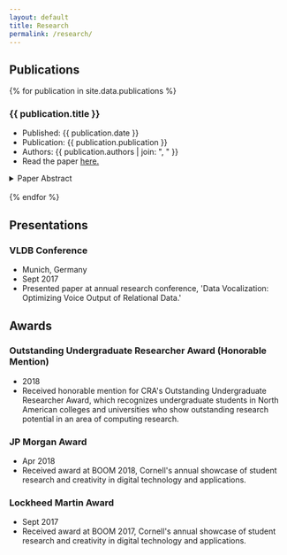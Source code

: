 ```yaml
---
layout: default
title: Research
permalink: /research/
---
```


<h2>Publications</h2>

{% for publication in site.data.publications %}
  <h3>{{ publication.title }}</h3>
  <ul>
    <li>Published: {{ publication.date }}</li>
    <li>Publication: {{ publication.publication }}</li>
    <li>Authors: {{ publication.authors | join: ", " }}</li>
    <li>Read the paper <a href="{{ publication.url }}">here.</a></li>
  </ul>

  <div>
    <details>
      <summary>Paper Abstract</summary>
      <p>{{ publication.abstract }}</p>
    </details>
  </div>
  <br>
{% endfor %}

<h2>Presentations</h2>

<h3>VLDB Conference</h3>

* Munich, Germany
* Sept 2017
* Presented paper at annual research conference, 'Data Vocalization: Optimizing Voice Output of Relational Data.'

<h2>Awards</h2>

<h3>Outstanding Undergraduate Researcher Award (Honorable Mention)</h3>

* 2018
* Received honorable mention for CRA's Outstanding Undergraduate Researcher Award, which recognizes undergraduate students in North American colleges and universities who show outstanding research potential in an area of computing research.

<h3>JP Morgan Award</h3>

* Apr 2018
* Received award at BOOM 2018, Cornell's annual showcase of student research and creativity in digital technology and applications.

<h3>Lockheed Martin Award</h3>

* Sept 2017
* Received award at BOOM 2017, Cornell's annual showcase of student research and creativity in digital technology and applications.

